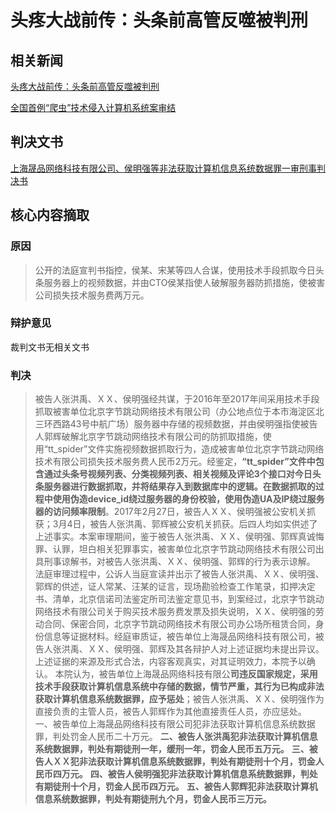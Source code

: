 # 头疼大战前传：头条前高管反噬被判刑



## 相关新闻
[头疼大战前传：头条前高管反噬被判刑][1]

[全国首例“爬虫”技术侵入计算机系统案审结][2]

## 判决文书
[上海晟品网络科技有限公司、侯明强等非法获取计算机信息系统数据罪一审刑事判决书][3]

## 核心内容摘取

### 原因


>  公开的法庭宣判书指控，侯某、宋某等四人合谋，使用技术手段抓取今日头条服务器上的视频数据，并由CTO侯某指使人破解服务器防抓措施，使被害公司损失技术服务费两万元。

### 辩护意见

裁判文书无相关文书

### 判决

> 被告人张洪禹、ＸＸ、侯明强经共谋，于2016年至2017年间采用技术手段抓取被害单位北京字节跳动网络技术有限公司（办公地点位于本市海淀区北三环西路43号中航广场）服务器中存储的视频数据，并由侯明强指使被告人郭辉破解北京字节跳动网络技术有限公司的防抓取措施，使用“tt_spider”文件实施视频数据抓取行为，造成被害单位北京字节跳动网络技术有限公司损失技术服务费人民币2万元。经鉴定，**“tt_spider”文件中包含通过头条号视频列表、分类视频列表、相关视频及评论3个接口对今日头条服务器进行数据抓取，并将结果存入到数据库中的逻辑。在数据抓取的过程中使用伪造device_id绕过服务器的身份校验，使用伪造UA及IP绕过服务器的访问频率限制**。2017年2月27日，被告人ＸＸ、侯明强被公安机关抓获；3月4日，被告人张洪禹、郭辉被公安机关抓获。后四人均如实供述了上述事实。本案审理期间，鉴于被告人张洪禹、ＸＸ、侯明强、郭辉真诚悔罪、认罪，坦白相关犯罪事实，被害单位北京字节跳动网络技术有限公司出具刑事谅解书，对被告人张洪禹、ＸＸ、侯明强、郭辉的行为表示谅解。
法庭审理过程中，公诉人当庭宣读并出示了被告人张洪禹、ＸＸ、侯明强、郭辉的供述，证人常某、汪某的证言，现场勘验检查工作笔录，扣押决定书、清单，北京信诺司法鉴定所司法鉴定意见书，到案经过，北京字节跳动网络技术有限公司关于购买技术服务费发票及损失说明，ＸＸ、侯明强的劳动合同、保密合同，北京字节跳动网络技术有限公司办公场所租赁合同，身份信息等证据材料。经庭审质证，被告单位上海晟品网络科技有限公司，被告人张洪禹、ＸＸ、侯明强、郭辉及其各辩护人对上述证据均未提出异议。上述证据的来源及形式合法，内容客观真实，对其证明效力，本院予以确认。
本院认为，被告单位上海晟品网络科技有限公**司违反国家规定，采用技术手段获取计算机信息系统中存储的数据，情节严重，其行为已构成非法获取计算机信息系统数据罪，应予惩处**；被告人张洪禹、ＸＸ、侯明强作为直接负责的主管人员，被告人郭辉作为其他直接责任人员，亦应惩处。
一、被告单位上海晟品网络科技有限公司犯非法获取计算机信息系统数据罪，判处罚金人民币二十万元。
**二、被告人张洪禹犯非法获取计算机信息系统数据罪，判处有期徒刑一年，缓刑一年，罚金人民币五万元。**
**三、被告人ＸＸ犯非法获取计算机信息系统数据罪，判处有期徒刑十个月，罚金人民币四万元。**
**四、被告人侯明强犯非法获取计算机信息系统数据罪，判处有期徒刑十个月，罚金人民币四万元。**
**五、被告人郭辉犯非法获取计算机信息系统数据罪，判处有期徒刑九个月，罚金人民币三万元。**


  [1]: http://tech.sina.com.cn/csj/2018-06-19/doc-iheauxvz7582325.shtml
  [2]: https://www.baidu.com/s?wd=%E5%85%A8%E5%9B%BD%E9%A6%96%E4%BE%8B%E2%80%9C%E7%88%AC%E8%99%AB%E2%80%9D%E6%8A%80%E6%9C%AF%E4%BE%B5%E5%85%A5%E8%AE%A1%E7%AE%97%E6%9C%BA%E7%B3%BB%E7%BB%9F%E6%A1%88%E5%AE%A1%E7%BB%93&rsv_spt=1&rsv_iqid=0xc5b3baf700029516&issp=1&f=8&rsv_bp=1&rsv_idx=2&ie=utf-8&tn=baiduhome_pg&rsv_enter=1&rsv_dl=tb&rsv_sug3=1&rsv_sug2=0&rsv_btype=i&inputT=273&rsv_sug4=273
  [3]: http://wenshu.court.gov.cn/website/wenshu/181107ANFZ0BXSK4/index.html?docId=cc5d28b2ecca45a99409a85600ef4202
